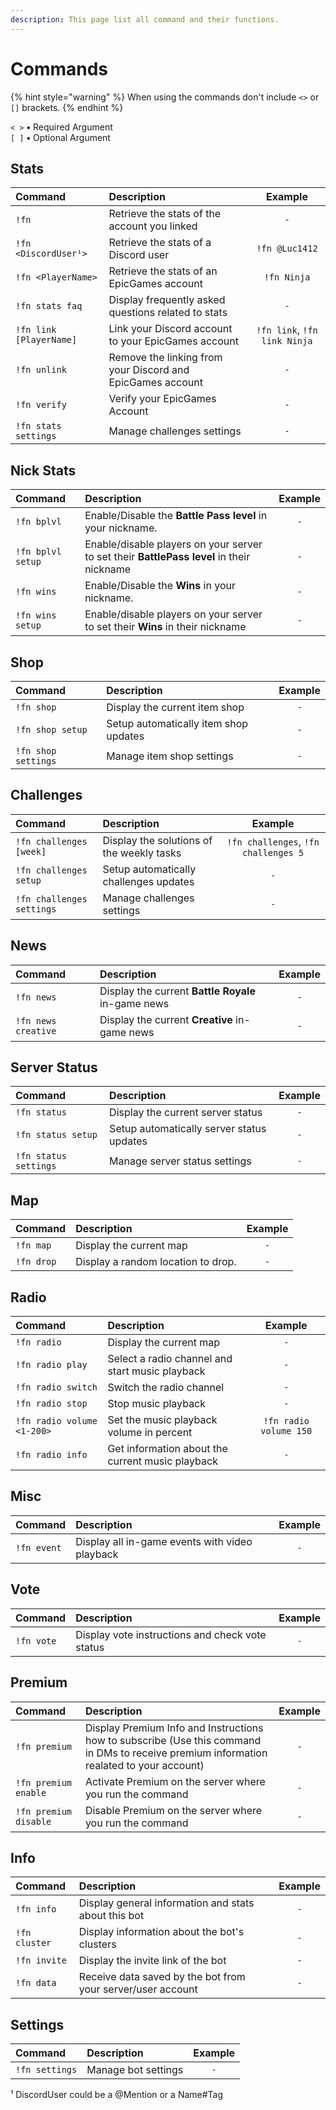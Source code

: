 ```yaml
---
description: This page list all command and their functions.
---
```


# Commands

{% hint style="warning" %}
When using the commands don't include `<>` or `[]` brackets.
{% endhint %}

`< >` **•** Required Argument  
`[ ]` **•** Optional Argument

## Stats

| Command | Description | Example |
| :--- | :--- | :---: |
| `!fn` | Retrieve the stats of the account you linked | `-` |
| `!fn <DiscordUser¹>` | Retrieve the stats of a Discord user | `!fn @Luc1412` |
| `!fn <PlayerName>` | Retrieve the stats of an EpicGames account | `!fn Ninja` |
| `!fn stats faq` | Display frequently asked questions related to stats | `-` |
| `!fn link [PlayerName]` | Link your Discord account to your EpicGames account | `!fn link`, `!fn link Ninja` |
| `!fn unlink` | Remove the linking from your Discord and EpicGames account | `-` |
| `!fn verify` | Verify your EpicGames Account | `-` |
| `!fn stats settings`  | Manage challenges settings | `-` |

## Nick Stats

| Command | Description | Example |
| :--- | :--- | :---: |
| `!fn bplvl` | Enable/Disable the **Battle Pass level** in your nickname. | `-` |
| `!fn bplvl setup` | Enable/disable players on your server to set their **BattlePass level** in their nickname | `-` |
| `!fn wins` | Enable/Disable the **Wins** in your nickname. | `-` |
| `!fn wins setup` | Enable/disable players on your server to set their **Wins** in their nickname | `-` |

## Shop

| Command | Description | Example |
| :--- | :--- | :---: |
| `!fn shop` | Display the current item shop | `-` |
| `!fn shop setup` | Setup automatically item shop updates | `-` |
| `!fn shop settings` | Manage item shop settings | `-` |

## Challenges

| Command | Description | Example |
| :--- | :--- | :---: |
| `!fn challenges [week]` | Display the solutions of the weekly tasks | `!fn challenges`, `!fn challenges 5` |
| `!fn challenges setup` | Setup automatically challenges updates | `-` |
| `!fn challenges settings` | Manage challenges settings | `-` |

## News

| Command | Description | Example |
| :--- | :--- | :---: |
| `!fn news` | Display the current **Battle Royale** in-game news | `-` |
| `!fn news creative` | Display the current **Creative** in-game news | `-` |

## Server Status

| Command | Description | Example |
| :--- | :--- | :---: |
| `!fn status` | Display the current server status | `-` |
| `!fn status setup` | Setup automatically server status updates | `-` |
| `!fn status settings` | Manage server status settings | `-` |

## Map

| Command | Description | Example |
| :--- | :--- | :---: |
| `!fn map` | Display the current map | `-` |
| `!fn drop` | Display a random location to drop. | `-` |

## Radio

| Command | Description | Example |
| :--- | :--- | :---: |
| `!fn radio` | Display the current map | `-` |
| `!fn radio play` | Select a radio channel and start music playback | `-` |
| `!fn radio switch` | Switch the radio channel | `-` |
| `!fn radio stop` | Stop music playback | `-` |
| `!fn radio volume <1-200>` | Set the music playback volume in percent | `!fn radio volume 150` |
| `!fn radio info` | Get information about the current music playback | `-` |

## Misc

| Command | Description | Example |
| :--- | :--- | :---: |
| `!fn event` | Display all in-game events with video playback | `-` |

## Vote

| Command | Description | Example |
| :--- | :--- | :---: |
| `!fn vote` | Display vote instructions and check vote status | `-` |

## Premium

| Command | Description | Example |
| :--- | :--- | :---: |
| `!fn premium` | Display Premium Info and Instructions how to subscribe \(Use this command in DMs to receive premium information realated to your account\) | `-` |
| `!fn premium enable` | Activate Premium on the server where you run the command | `-` |
| `!fn premium disable` | Disable Premium on the server where you run the command | `-` |

## Info

| Command | Description | Example |
| :--- | :--- | :---: |
| `!fn info` | Display general information and stats about this bot | `-` |
| `!fn cluster` | Display information about the bot's clusters | `-` |
| `!fn invite` | Display the invite link of the bot | `-` |
| `!fn data` | Receive data saved by the bot from your server/user account | `-` |

## Settings

| Command | Description | Example |
| :--- | :--- | :---: |
| `!fn settings` | Manage bot settings | `-` |

¹ DiscordUser could be a @Mention or a Name\#Tag

